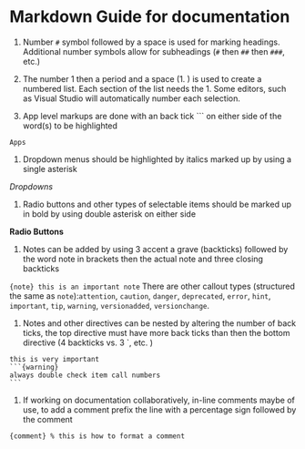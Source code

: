 # Markdown Guide for documentation

1. Number `#` symbol followed by a space is used for marking headings. Additional number symbols allow for subheadings (`#` then `##` then `###`, etc.)

1. The number 1 then a period and a space (1. ) is used to create a numbered list. Each section of the list needs the 1. 
Some editors, such as Visual Studio will automatically number each selection.

1. App level markups are done with an back tick ``` on either side of the word(s) to be highlighted

`Apps`

1. Dropdown menus should be highlighted by italics marked up by using a single asterisk

*Dropdowns*

1. Radio buttons and other types of selectable items should be marked up in bold by using double asterisk on either side

**Radio Buttons**

1. Notes can be added by using 3 accent a grave (backticks) followed by the word note in brackets then the actual note and three closing backticks

```{note} this is an important note```
There are other callout types (structured the same as `note`):`attention`, `caution`, `danger`, `deprecated`, `error`, `hint`, `important`, `tip`, `warning`, `versionadded`, `versionchange`.

1. Notes and other directives can be nested by altering the number of back ticks, the top directive must have more back ticks than then the bottom directive (4 backticks vs. 3 `, etc. )

````{note}
this is very important
```{warning}
always double check item call numbers
```
````

1. If working on documentation collaboratively, in-line comments maybe of use, to add a comment prefix the line with a percentage sign followed by the comment 

````{comment} % this is how to format a comment ````

